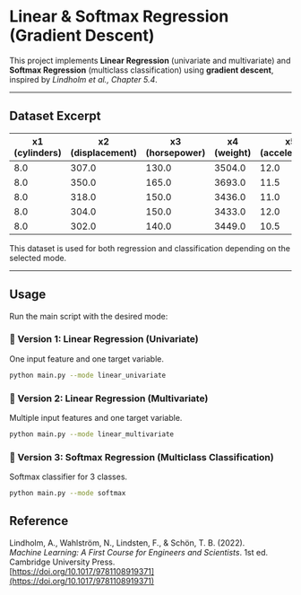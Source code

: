 # Linear & Softmax Regression (Gradient Descent)

This project implements **Linear Regression** (univariate and multivariate) and **Softmax Regression** (multiclass classification) using **gradient descent**, inspired by *Lindholm et al., Chapter 5.4*.

---

## Dataset Excerpt 

| x1 (cylinders) | x2 (displacement) | x3 (horsepower) | x4 (weight) | x5 (acceleration) | x6 (year) | x7 (origin) | y (mpg) |
|----------------|-------------------|------------------|--------------|--------------------|------------|--------------|---------|
| 8.0            | 307.0             | 130.0            | 3504.0       | 12.0               | 70         | 1            | 18.0    |
| 8.0            | 350.0             | 165.0            | 3693.0       | 11.5               | 70         | 1            | 15.0    |
| 8.0            | 318.0             | 150.0            | 3436.0       | 11.0               | 70         | 3            | 18.0    |
| 8.0            | 304.0             | 150.0            | 3433.0       | 12.0               | 70         | 2            | 16.0    |
| 8.0            | 302.0             | 140.0            | 3449.0       | 10.5               | 70         | 1            | 17.0    |

This dataset is used for both regression and classification depending on the selected mode.

---

## Usage

Run the main script with the desired mode:

### 🔹 Version 1: Linear Regression (Univariate)

One input feature and one target variable.

```bash
python main.py --mode linear_univariate
```

### 🔹 Version 2: Linear Regression (Multivariate)

Multiple input features and one target variable.

```bash
python main.py --mode linear_multivariate
```
### 🔹 Version 3:  Softmax Regression (Multiclass Classification)

Softmax classifier for 3 classes.

```bash
python main.py --mode softmax
```

## Reference

Lindholm, A., Wahlström, N., Lindsten, F., & Schön, T. B. (2022).  
*Machine Learning: A First Course for Engineers and Scientists*. 1st ed. Cambridge University Press.  
[https://doi.org/10.1017/9781108919371](https://doi.org/10.1017/9781108919371)


